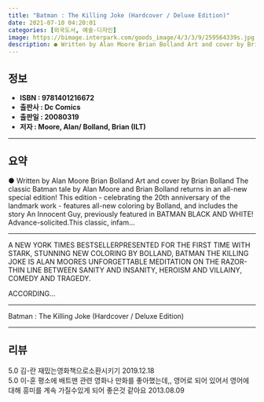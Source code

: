 ```yaml
---
title: "Batman : The Killing Joke (Hardcover / Deluxe Edition)"
date: 2021-07-10 04:20:01
categories: [외국도서, 예술-디자인]
image: https://bimage.interpark.com/goods_image/4/3/3/9/259564339s.jpg
description: ● Written by Alan Moore Brian Bolland Art and cover by Brian Bolland The classic Batman tale by Alan Moore and Brian Bolland returns in an all-new special edi
---
```


## **정보**

- **ISBN : 9781401216672**
- **출판사 : Dc Comics**
- **출판일 : 20080319**
- **저자 : Moore, Alan/ Bolland, Brian (ILT)**

------



## **요약**

●  Written by Alan Moore  Brian Bolland Art and cover by Brian Bolland The classic Batman tale by Alan Moore and Brian Bolland returns in an all-new special edition! This edition - celebrating the 20th anniversary of the landmark work - features all-new coloring by Bolland, and includes the story An Innocent Guy, previously featured in BATMAN BLACK AND WHITE! Advance-solicited.This classic, infam...

------

A NEW YORK TIMES BESTSELLERPRESENTED FOR THE FIRST TIME WITH STARK, STUNNING NEW COLORING BY BOLLAND, BATMAN THE KILLING JOKE IS ALAN MOORES UNFORGETTABLE MEDITATION ON THE RAZOR-THIN LINE BETWEEN SANITY AND INSANITY, HEROISM AND VILLAINY, COMEDY AND TRAGEDY.
 
ACCORDING... 

------


Batman : The Killing Joke (Hardcover / Deluxe Edition) 

------


## **리뷰** 

5.0 김-란 재밌는영화책으로소환시키기 2019.12.18 <br/>5.0 이-훈 평소에 배트맨 관련 영화나 만화를 좋아했는데,, 영어로 되어 있어서 영어에 대해 흥미를 계속 가질수있게 되어 좋은것 같아요 2013.08.09 <br/>